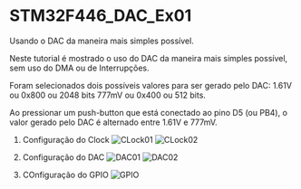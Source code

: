 # STM32F446_DAC_Ex01
Usando o DAC da maneira mais simples possível.

Neste tutorial é mostrado o uso do DAC da maneira mais simples possível, sem uso do DMA ou de Interrupções.

Foram selecionados dois possíveis valores para ser gerado pelo DAC:
1.61V ou 0x800 ou 2048 bits
777mV ou 0x400 ou 512 bits.

Ao pressionar um push-button que está conectado ao pino D5 (ou PB4), o valor gerado pelo DAC é alternado entre 1.61V e 777mV.


1. Configuração do Clock
![CLock01](https://user-images.githubusercontent.com/114233216/202046650-1fc67a3a-914a-4968-842a-a0e35f8a4847.png)
![CLock02](https://user-images.githubusercontent.com/114233216/202046660-8ec95b93-09d5-471c-a158-09462289ba57.png)


3. Configuração do DAC
![DAC01](https://user-images.githubusercontent.com/114233216/202046685-0f45d6a3-54dc-4b0c-ac1e-bf6ed747b9b9.png)
![DAC02](https://user-images.githubusercontent.com/114233216/202046695-07dafed3-5186-412a-864e-cf03cb2b8ea6.png)


5. COnfiguração do GPIO
![GPIO](https://user-images.githubusercontent.com/114233216/202046709-6ca9786a-dd40-4013-8d6f-e557322ee6b5.png)
